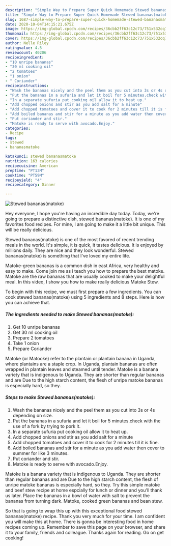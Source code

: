 ```yaml
---
description: "Simple Way to Prepare Super Quick Homemade Stewed bananas(matoke)"
title: "Simple Way to Prepare Super Quick Homemade Stewed bananas(matoke)"
slug: 1687-simple-way-to-prepare-super-quick-homemade-stewed-bananasmatoke
date: 2020-10-04T14:15:21.675Z
image: https://img-global.cpcdn.com/recipes/36cbb2ff63c12c73/751x532cq70/stewed-bananasmatoke-recipe-main-photo.jpg
thumbnail: https://img-global.cpcdn.com/recipes/36cbb2ff63c12c73/751x532cq70/stewed-bananasmatoke-recipe-main-photo.jpg
cover: https://img-global.cpcdn.com/recipes/36cbb2ff63c12c73/751x532cq70/stewed-bananasmatoke-recipe-main-photo.jpg
author: Nelle Riley
ratingvalue: 4.5
reviewcount: 40206
recipeingredient:
- "10 unripe bananas"
- "30 ml cooking oil"
- "2 tomatoes"
- "1 onion"
- " Coriander"
recipeinstructions:
- "Wash the bananas nicely and the peel them as you cut into 3s or 4s depending on size."
- "Put the bananas in a sufuria and let it boil for 5 minutes.check with the use of a fork by trying to pork it."
- "In a separate sufuria put cooking oil allow it to heat up."
- "Add chopped onions and stir as you add salt for a minute"
- "Add chopped tomatoes and cover it to cook for 2 minutes till it is fine."
- "Add boiled bananas and stir for a minute as you add water then cover to summer for like 3 minutes."
- "Put coriander and stir."
- "Matoke is ready to serve with avocado.Enjoy."
categories:
- Recipe
tags:
- stewed
- bananasmatoke

katakunci: stewed bananasmatoke 
nutrition: 163 calories
recipecuisine: American
preptime: "PT13M"
cooktime: "PT59M"
recipeyield: "4"
recipecategory: Dinner

---
```



![Stewed bananas(matoke)](https://img-global.cpcdn.com/recipes/36cbb2ff63c12c73/751x532cq70/stewed-bananasmatoke-recipe-main-photo.jpg)

Hey everyone, I hope you're having an incredible day today. Today, we're going to prepare a distinctive dish, stewed bananas(matoke). It is one of my favorites food recipes. For mine, I am going to make it a little bit unique. This will be really delicious.

Stewed bananas(matoke) is one of the most favored of recent trending meals in the world. It's simple, it is quick, it tastes delicious. It is enjoyed by millions daily. They are nice and they look wonderful. Stewed bananas(matoke) is something that I've loved my entire life.

Matoke-green bananas is a common dish in east Africa, very healthy and easy to make. Come join me as i teach you how to prepare the best matoke. Matoke are the raw bananas that are usually cooked to make your delightful meal. In this video, I show you how to make really delicious Matoke Stew.


To begin with this recipe, we must first prepare a few ingredients. You can cook stewed bananas(matoke) using 5 ingredients and 8 steps. Here is how you can achieve that.

<!--inarticleads1-->

##### The ingredients needed to make Stewed bananas(matoke):

1. Get 10 unripe bananas
1. Get 30 ml cooking oil
1. Prepare 2 tomatoes
1. Take 1 onion
1. Prepare  Coriander


Matoke (or Matooke) refer to the plantain or plantain banana in Uganda, where plantains are a staple crop. In Uganda, plantain bananas are often wrapped in plantain leaves and steamed until tender. Matoke is a banana variety that is indigenous to Uganda. They are shorter than regular bananas and are Due to the high starch content, the flesh of unripe matoke bananas is especially hard, so they. 

<!--inarticleads2-->

##### Steps to make Stewed bananas(matoke):

1. Wash the bananas nicely and the peel them as you cut into 3s or 4s depending on size.
1. Put the bananas in a sufuria and let it boil for 5 minutes.check with the use of a fork by trying to pork it.
1. In a separate sufuria put cooking oil allow it to heat up.
1. Add chopped onions and stir as you add salt for a minute
1. Add chopped tomatoes and cover it to cook for 2 minutes till it is fine.
1. Add boiled bananas and stir for a minute as you add water then cover to summer for like 3 minutes.
1. Put coriander and stir.
1. Matoke is ready to serve with avocado.Enjoy.


Matoke is a banana variety that is indigenous to Uganda. They are shorter than regular bananas and are Due to the high starch content, the flesh of unripe matoke bananas is especially hard, so they. Try this simple matoke and beef stew recipe at home espcially for lunch or dinner and you&#39;ll thank us later. Place the bananas in a bowl of water with salt to prevent the bananas from turning dark. Matoke, cooked green bananas and bean stew. 

So that is going to wrap this up with this exceptional food stewed bananas(matoke) recipe. Thank you very much for your time. I am confident you will make this at home. There is gonna be interesting food in home recipes coming up. Remember to save this page on your browser, and share it to your family, friends and colleague. Thanks again for reading. Go on get cooking!

